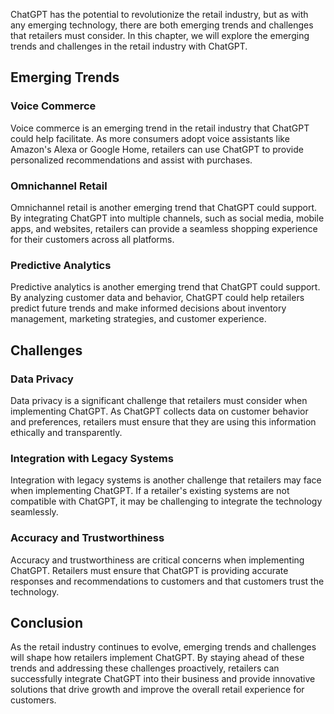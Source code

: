 
ChatGPT has the potential to revolutionize the retail industry, but as with any emerging technology, there are both emerging trends and challenges that retailers must consider. In this chapter, we will explore the emerging trends and challenges in the retail industry with ChatGPT.

Emerging Trends
---------------

### Voice Commerce

Voice commerce is an emerging trend in the retail industry that ChatGPT could help facilitate. As more consumers adopt voice assistants like Amazon's Alexa or Google Home, retailers can use ChatGPT to provide personalized recommendations and assist with purchases.

### Omnichannel Retail

Omnichannel retail is another emerging trend that ChatGPT could support. By integrating ChatGPT into multiple channels, such as social media, mobile apps, and websites, retailers can provide a seamless shopping experience for their customers across all platforms.

### Predictive Analytics

Predictive analytics is another emerging trend that ChatGPT could support. By analyzing customer data and behavior, ChatGPT could help retailers predict future trends and make informed decisions about inventory management, marketing strategies, and customer experience.

Challenges
----------

### Data Privacy

Data privacy is a significant challenge that retailers must consider when implementing ChatGPT. As ChatGPT collects data on customer behavior and preferences, retailers must ensure that they are using this information ethically and transparently.

### Integration with Legacy Systems

Integration with legacy systems is another challenge that retailers may face when implementing ChatGPT. If a retailer's existing systems are not compatible with ChatGPT, it may be challenging to integrate the technology seamlessly.

### Accuracy and Trustworthiness

Accuracy and trustworthiness are critical concerns when implementing ChatGPT. Retailers must ensure that ChatGPT is providing accurate responses and recommendations to customers and that customers trust the technology.

Conclusion
----------

As the retail industry continues to evolve, emerging trends and challenges will shape how retailers implement ChatGPT. By staying ahead of these trends and addressing these challenges proactively, retailers can successfully integrate ChatGPT into their business and provide innovative solutions that drive growth and improve the overall retail experience for customers.
